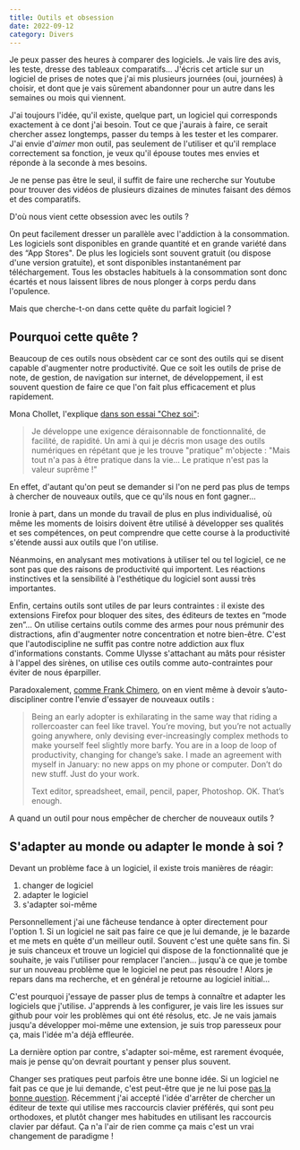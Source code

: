 ```yaml
---
title: Outils et obsession 
date: 2022-09-12
category: Divers
---
```


Je peux passer des heures à comparer des logiciels. Je vais lire des avis, les teste, dresse des tableaux comparatifs... J'écris cet article sur un logiciel de prises de notes que j'ai mis plusieurs journées (oui, journées) à choisir, et dont que je vais sûrement abandonner pour un autre dans les semaines ou mois qui viennent.

J'ai toujours l'idée, qu'il existe, quelque part, un logiciel qui corresponds exactement à ce dont j'ai besoin. Tout ce que j'aurais à faire, ce serait chercher assez longtemps, passer du temps à les tester et les comparer. J'ai envie d'*aimer* mon outil, pas seulement de l'utiliser et qu'il remplace correctement sa fonction, je veux qu'il épouse toutes mes envies et réponde à la seconde à mes besoins.

Je ne pense pas être le seul, il suffit de faire une recherche sur Youtube pour trouver des vidéos de plusieurs dizaines de minutes faisant des démos et des comparatifs.

D'où nous vient cette obsession avec les outils ?

On peut facilement dresser un parallèle avec l'addiction à la consommation. Les logiciels sont disponibles en grande quantité et en grande variété dans des “App Stores". De plus les logiciels sont souvent gratuit (ou dispose d'une version gratuite), et sont disponibles instantanément par téléchargement. Tous les obstacles habituels à la consommation sont donc écartés et nous laissent libres de nous plonger à corps perdu dans l'opulence.

Mais que cherche-t-on dans cette quête du parfait logiciel ?

## Pourquoi cette quête ?

Beaucoup de ces outils nous obsèdent car ce sont des outils qui se disent capable d'augmenter notre productivité. Que ce soit les outils de prise de note, de gestion, de navigation sur internet, de développement, il est souvent question de faire ce que l'on fait plus efficacement et plus rapidement.

Mona Chollet, l'explique [dans son essai "Chez soi"](https://www.editionsladecouverte.fr/chez_soi-9782355220777):

> Je développe une exigence déraisonnable de fonctionnalité, de facilité,
> de rapidité. Un ami à qui je décris mon usage des outils numériques en
> répétant que je les trouve "pratique" m'objecte : "Mais tout n'a pas à
> être pratique dans la vie... Le pratique n'est pas la valeur suprême
> !"

En effet, d'autant qu'on peut se demander si l'on ne perd pas plus de temps à chercher de nouveaux outils, que ce qu'ils nous en font gagner...

Ironie à part, dans un monde du travail de plus en plus individualisé, où même les moments de loisirs doivent être utilisé à développer ses qualités et ses compétences, on peut comprendre que cette course à la productivité s'étende aussi aux outils que l'on utilise.

Néanmoins, en analysant mes motivations à utiliser tel ou tel logiciel, ce ne sont pas que des raisons de productivité qui importent. Les réactions instinctives et la sensibilité à l'esthétique du logiciel sont aussi très importantes.

Enfin, certains outils sont utiles de par leurs contraintes : il existe des 
extensions Firefox pour bloquer des sites, des éditeurs de textes en “mode zen”... On utilise certains outils comme des armes pour nous prémunir des distractions, afin d'augmenter notre concentration et notre  bien-être. C'est que l'autodiscipline ne suffit pas contre notre addiction aux flux d'informations constants. Comme Ulysse s'attachant au mâts pour résister à l'appel des sirènes, on utilise ces outils comme auto-contraintes pour éviter de nous éparpiller.

Paradoxalement, [comme Frank Chimero](http://web.archive.org/web/20160305001150/http://frankchimero.com/writing//no-new-tools/), on en vient même à devoir s’auto-discipliner contre l'envie d'essayer de nouveaux outils :

> Being an early adopter is exhilarating in the same way that riding a
> rollercoaster can feel like travel. You’re moving, but you’re not
> actually going anywhere, only devising ever-increasingly complex methods
> to make yourself feel slightly more barfy. You are in a loop de loop of
> productivity, changing for change’s sake. I made an agreement with
> myself in January: no new apps on my phone or computer. Don’t do new
> stuff. Just do your work. 
>
> Text editor, spreadsheet, email, pencil, paper, Photoshop. OK. That’s
> enough.

A quand un outil pour nous empêcher de chercher de nouveaux outils ?

## S'adapter au monde ou adapter le monde à soi ?

Devant un problème face à un logiciel, il existe trois manières de
réagir:

1. changer de logiciel
2. adapter le logiciel
3. s'adapter soi-même

Personnellement j'ai une fâcheuse tendance à opter directement pour l'option 1. Si un logiciel ne sait pas faire ce que je lui demande, je le bazarde et me mets en quête d'un meilleur outil. Souvent c'est une quête sans fin. Si je suis chanceux et trouve un logiciel qui dispose de la fonctionnalité que je souhaite, je vais l'utiliser pour remplacer l'ancien... jusqu'à ce que je tombe sur un nouveau problème que le logiciel ne peut pas résoudre ! Alors je repars dans ma recherche, et en général je retourne au logiciel initial...

C'est pourquoi j'essaye de passer plus de temps à connaître et adapter les logiciels que j'utilise. J'apprends à les configurer, je vais lire  les issues sur github pour voir les problèmes qui ont été résolus, etc. Je ne vais jamais jusqu'a développer moi-même une extension, je suis trop paresseux pour ça, mais l'idée m'a déjà effleurée.

La dernière option par contre, s'adapter soi-même, est rarement évoquée, mais je pense qu'on devrait pourtant y penser plus souvent.

Changer ses pratiques peut parfois être une bonne idée. Si un logiciel ne fait pas ce que je lui demande, c'est peut-être que je ne lui pose [pas la bonne question](https://xyproblem.info/). Récemment j'ai accepté l'idée d'arrêter de chercher un éditeur de texte qui utilise mes raccourcis clavier préférés, qui sont peu orthodoxes, et plutôt changer mes habitudes en utilisant les raccourcis clavier par défaut. Ça n'a l'air de rien comme ça mais c'est un vrai changement de paradigme !
